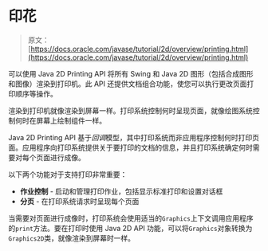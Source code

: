 # 印花

> 原文： [https://docs.oracle.com/javase/tutorial/2d/overview/printing.html](https://docs.oracle.com/javase/tutorial/2d/overview/printing.html)

可以使用 Java 2D Printing API 将所有 Swing 和 Java 2D 图形（包括合成图形和图像）渲染到打印机。此 API 还提供文档组合功能，使您可以执行更改页面打印顺序等操作。

渲染到打印机就像渲染到屏幕一样。打印系统控制何时呈现页面，就像绘图系统控制何时在屏幕上绘制组件一样。

Java 2D Printing API 基于*回调*模型，其中打印系统而非应用程序控制何时打印页面。应用程序向打印系统提供关于要打印的文档的信息，并且打印系统确定何时需要对每个页面进行成像。

以下两个功能对于支持打印非常重要：

*   **作业控制** - 启动和管理打印作业，包括显示标准打印和设置对话框
*   **分页** - 在打印系统请求时呈现每个页面

当需要对页面进行成像时，打印系统会使用适当的`Graphics`上下文调用应用程序的`print`方法。要在打印时使用 Java 2D API 功能，可以将`Graphics`对象转换为`Graphics2D`类，就像渲染到屏幕时一样。